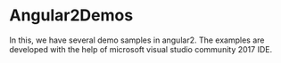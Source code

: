 # Angular2Demos
In this, we have several demo samples in angular2. The examples are developed with the help of microsoft visual studio community 2017 IDE. 
